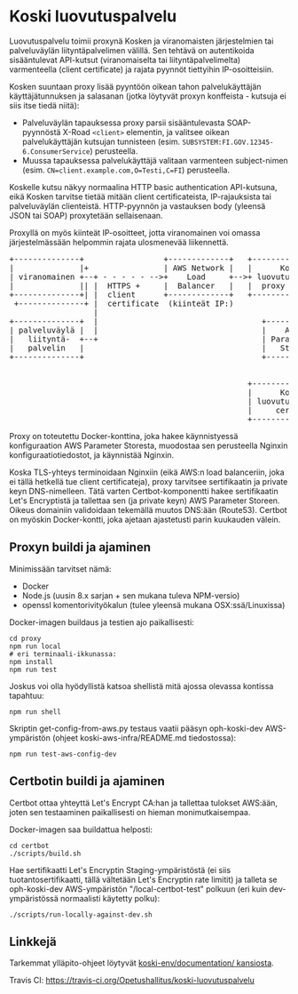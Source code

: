 # Koski luovutuspalvelu

Luovutuspalvelu toimii proxynä Kosken ja viranomaisten järjestelmien tai
palveluväylän liityntäpalvelimen välillä. Sen tehtävä on autentikoida
sisääntulevat API-kutsut (viranomaiselta tai liityntäpalvelimelta)
varmenteella (client certificate) ja rajata pyynnöt tiettyihin
IP-osoitteisiin. 

Kosken suuntaan proxy lisää pyyntöön oikean tahon palvelukäyttäjän käyttäjätunnuksen
ja salasanan (jotka löytyvät proxyn konffeista - kutsuja ei siis itse tiedä niitä):

* Palveluväylän tapauksessa proxy parsii sisääntulevasta SOAP-pyynnöstä X-Road
  `<client>` elementin, ja valitsee oikean palvelukäyttäjän kutsujan tunnisteen 
  (esim. `SUBSYSTEM:FI.GOV.12345-6.ConsumerService`) perusteella.
* Muussa tapauksessa palvelukäyttäjä valitaan varmenteen subject-nimen
  (esim. `CN=client.example.com,O=Testi,C=FI`) perusteella. 

Koskelle kutsu näkyy normaalina HTTP basic authentication API-kutsuna, eikä
Kosken tarvitse tietää mitään client certificateista, IP-rajauksista tai
palveluväylän clienteistä. HTTP-pyynnön ja vastauksen body (yleensä JSON tai SOAP)
proxytetään sellaisenaan.

Proxyllä on myös kiinteät IP-osoitteet, jotta viranomainen voi omassa
järjestelmässään helpommin rajata ulosmenevää liikennettä.

<pre>
+--------------+                 +-------------+   +-----------------+               +------------+   +------------------+
|              |+                | AWS Network |   |      Koski      |               |   Koski    |   |      Koski       |+
| viranomainen +--+ - - - - - -->+    Load     +-->+ luovutuspalvelu +-- - - - - - ->+  haproxy   +---+ sovelluspalvelin ||
|              || |  HTTPS +     |  Balancer   |   |  proxy (Nginx)  |  HTTPS +      | (Cybercom) |   |    (Cybercom)    ||
+--------------+| |  client      +-------------+   +--------+--------+  basic auth   +------------+   +------------------+|
 +--------------+ |  certificate  (kiinteät IP:)            |                                          +------------------+
                  |                                         |
+--------------+  |                                   +-----+-----+
| palveluväylä |  |                                   |    AWS    |   Luovutuspalvelun konfiguraatio
|   liityntä-  +--+                                   | Parameter |   (mm. sallitut viranomaisten varmenteet ja IP:t,
|   palvelin   |                                      |   Store   |   palvelimen varmenne ja private key)
+--------------+                                      +-----+-----+
                                                            ^
                                                            |
                                                   +--------+--------+
                                                   |      Koski      |         +------------------+
                                                   | luovutuspalvelu +- - - -->+ Let's Encrypt CA |
                                                   |     certbot     |         +------------------+
                                                   +-----------------+
</pre>

Proxy on toteutettu Docker-konttina, joka hakee käynnistyessä konfiguraation
AWS Parameter Storesta, muodostaa sen perusteella Nginxin konfiguraatiotiedostot,
ja käynnistää Nginxin.

Koska TLS-yhteys terminoidaan Nginxiin (eikä AWS:n load balanceriin,
joka ei tällä hetkellä tue client certificateja), proxy tarvitsee
sertifikaatin ja private keyn DNS-nimelleen. Tätä varten
Certbot-komponentti hakee sertifikaatin Let's Encryptistä ja tallettaa
sen (ja private keyn) AWS Parameter Storeen. Oikeus domainiin validoidaan
tekemällä muutos DNS:ään (Route53). Certbot on myöskin
Docker-kontti, joka ajetaan ajastetusti parin kuukauden välein.

## Proxyn buildi ja ajaminen

Minimissään tarvitset nämä:

 * Docker
 * Node.js (uusin 8.x sarjan + sen mukana tuleva NPM-versio)
 * openssl komentorivityökalun (tulee yleensä mukana OSX:ssä/Linuxissa)

Docker-imagen buildaus ja testien ajo paikallisesti:

    cd proxy
    npm run local
    # eri terminaali-ikkunassa:
    npm install
    npm run test

Joskus voi olla hyödyllistä katsoa shellistä mitä ajossa olevassa kontissa tapahtuu:

    npm run shell

Skriptin get-config-from-aws.py testaus vaatii pääsyn oph-koski-dev AWS-ympäristön
(ohjeet koski-aws-infra/README.md tiedostossa):

    npm run test-aws-config-dev

## Certbotin buildi ja ajaminen

Certbot ottaa yhteyttä Let's Encrypt CA:han ja tallettaa tulokset
AWS:ään, joten sen testaaminen paikallisesti on hieman
monimutkaisempaa.

Docker-imagen saa buildattua helposti:

    cd certbot
    ./scripts/build.sh

Hae sertifikaatti Let's Encryptin Staging-ympäristöstä (ei siis
tuotantosertifikaatti, tällä vältetään Let's Encryptin rate limitit)
ja talleta se oph-koski-dev AWS-ympäristön "/local-certbot-test" polkuun
(eri kuin dev-ympäristössä normaalisti käytetty polku):

    ./scripts/run-locally-against-dev.sh

## Linkkejä

Tarkemmat ylläpito-ohjeet löytyvät [koski-env/documentation/ kansiosta](https://github.com/Opetushallitus/koski-aws-infra/tree/master/koski-legacy-env/documentation).

Travis CI: https://travis-ci.org/Opetushallitus/koski-luovutuspalvelu
